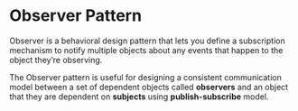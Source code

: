 # Observer Pattern
Observer is a behavioral design pattern that lets you define a subscription mechanism to notify multiple objects about any events that happen to the object they’re observing.

The Observer pattern is useful for designing a consistent communication model between a set of dependent objects called **observers** and an object that they are dependent on **subjects** using **publish-subscribe** model.